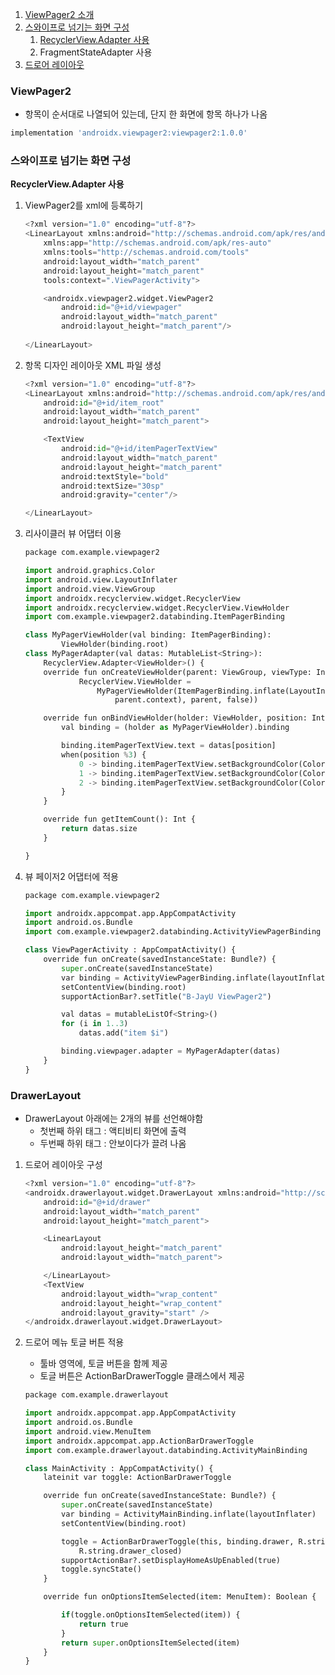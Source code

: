 1. [ViewPager2 소개](https://www.notion.so/Study-11-library-4-2-3689404bd9824e39a2987e3d27738cab)
2. [스와이프로 넘기는 화면 구성](https://www.notion.so/Study-11-library-4-2-3689404bd9824e39a2987e3d27738cab)
    1. [RecyclerView.Adapter 사용](https://www.notion.so/Study-11-library-4-2-3689404bd9824e39a2987e3d27738cab)
    2. FragmentStateAdapter 사용
3. [드로어 레이아웃](https://www.notion.so/Study-11-library-4-2-3689404bd9824e39a2987e3d27738cab)

### ViewPager2

- 항목이 순서대로 나열되어 있는데, 단지 한 화면에 항목 하나가 나옴

```python
implementation 'androidx.viewpager2:viewpager2:1.0.0'
```

### 스와이프로 넘기는 화면 구성

**RecyclerView.Adapter 사용**

1. ViewPager2를 xml에 등록하기
    
    ```python
    <?xml version="1.0" encoding="utf-8"?>
    <LinearLayout xmlns:android="http://schemas.android.com/apk/res/android"
        xmlns:app="http://schemas.android.com/apk/res-auto"
        xmlns:tools="http://schemas.android.com/tools"
        android:layout_width="match_parent"
        android:layout_height="match_parent"
        tools:context=".ViewPagerActivity">
    
        <androidx.viewpager2.widget.ViewPager2
            android:id="@+id/viewpager"
            android:layout_width="match_parent"
            android:layout_height="match_parent"/>
        
    </LinearLayout>
    ```
    
2. 항목 디자인 레이아웃 XML 파일 생성
    
    ```python
    <?xml version="1.0" encoding="utf-8"?>
    <LinearLayout xmlns:android="http://schemas.android.com/apk/res/android"
        android:id="@+id/item_root"
        android:layout_width="match_parent"
        android:layout_height="match_parent">
    
        <TextView
            android:id="@+id/itemPagerTextView"
            android:layout_width="match_parent"
            android:layout_height="match_parent"
            android:textStyle="bold"
            android:textSize="30sp"
            android:gravity="center"/>
    
    </LinearLayout>
    ```
    
3. 리사이클러 뷰 어댑터 이용
    
    ```python
    package com.example.viewpager2
    
    import android.graphics.Color
    import android.view.LayoutInflater
    import android.view.ViewGroup
    import androidx.recyclerview.widget.RecyclerView
    import androidx.recyclerview.widget.RecyclerView.ViewHolder
    import com.example.viewpager2.databinding.ItemPagerBinding
    
    class MyPagerViewHolder(val binding: ItemPagerBinding):
            ViewHolder(binding.root)
    class MyPagerAdapter(val datas: MutableList<String>):
        RecyclerView.Adapter<ViewHolder>() {
        override fun onCreateViewHolder(parent: ViewGroup, viewType: Int):
                RecyclerView.ViewHolder =
                    MyPagerViewHolder(ItemPagerBinding.inflate(LayoutInflater.from(
                        parent.context), parent, false))
    
        override fun onBindViewHolder(holder: ViewHolder, position: Int) {
            val binding = (holder as MyPagerViewHolder).binding
    
            binding.itemPagerTextView.text = datas[position]
            when(position %3) {
                0 -> binding.itemPagerTextView.setBackgroundColor(Color.RED)
                1 -> binding.itemPagerTextView.setBackgroundColor(Color.BLUE)
                2 -> binding.itemPagerTextView.setBackgroundColor(Color.GREEN)
            }
        }
    
        override fun getItemCount(): Int {
            return datas.size
        }
    
    }
    ```
    
4. 뷰 페이저2 어댑터에 적용
    
    ```python
    package com.example.viewpager2
    
    import androidx.appcompat.app.AppCompatActivity
    import android.os.Bundle
    import com.example.viewpager2.databinding.ActivityViewPagerBinding
    
    class ViewPagerActivity : AppCompatActivity() {
        override fun onCreate(savedInstanceState: Bundle?) {
            super.onCreate(savedInstanceState)
            var binding = ActivityViewPagerBinding.inflate(layoutInflater)
            setContentView(binding.root)
            supportActionBar?.setTitle("B-JayU ViewPager2")
    
            val datas = mutableListOf<String>()
            for (i in 1..3)
                datas.add("item $i")
    
            binding.viewpager.adapter = MyPagerAdapter(datas)
        }
    }
    ```
    

### DrawerLayout

- DrawerLayout 아래에는 2개의 뷰를 선언해야함
    - 첫번째 하위 태그 : 액티비티 화면에 출력
    - 두번째 하위 태그 : 안보이다가 끌려 나옴

1. 드로어 레이아웃 구성
    
    ```python
    <?xml version="1.0" encoding="utf-8"?>
    <androidx.drawerlayout.widget.DrawerLayout xmlns:android="http://schemas.android.com/apk/res/android"
        android:id="@+id/drawer"
        android:layout_width="match_parent"
        android:layout_height="match_parent">
    
        <LinearLayout
            android:layout_height="match_parent"
            android:layout_width="match_parent">
    
        </LinearLayout>
        <TextView
            android:layout_width="wrap_content"
            android:layout_height="wrap_content"
            android:layout_gravity="start" />
    </androidx.drawerlayout.widget.DrawerLayout>
    ```
    
2. 드로어 메뉴 토글 버튼 적용
    - 툴바 영역에, 토글 버튼을 함께 제공
    - 토글 버튼은 ActionBarDrawerToggle 클래스에서 제공
    
    ```python
    package com.example.drawerlayout
    
    import androidx.appcompat.app.AppCompatActivity
    import android.os.Bundle
    import android.view.MenuItem
    import androidx.appcompat.app.ActionBarDrawerToggle
    import com.example.drawerlayout.databinding.ActivityMainBinding
    
    class MainActivity : AppCompatActivity() {
        lateinit var toggle: ActionBarDrawerToggle
    
        override fun onCreate(savedInstanceState: Bundle?) {
            super.onCreate(savedInstanceState)
            var binding = ActivityMainBinding.inflate(layoutInflater)
            setContentView(binding.root)
    
            toggle = ActionBarDrawerToggle(this, binding.drawer, R.string.drawer_opened,
                R.string.drawer_closed)
            supportActionBar?.setDisplayHomeAsUpEnabled(true)
            toggle.syncState()
        }
    
        override fun onOptionsItemSelected(item: MenuItem): Boolean {
    
            if(toggle.onOptionsItemSelected(item)) {
                return true
            }
            return super.onOptionsItemSelected(item)
        }
    }
    ```
